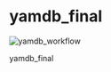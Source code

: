 # yamdb_final

![yamdb_workflow](https://github.com/sarvilin/yamdb_final/workflows/yamdb_workflow/badge.svg)

yamdb_final
